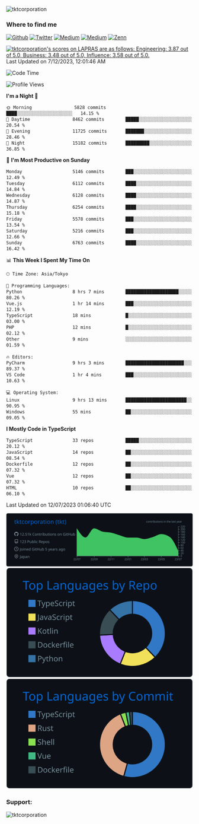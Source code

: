 <p align="left"> <img src="https://komarev.com/ghpvc/?username=tktcorporation&label=Profile%20views&color=0e75b6&style=flat" alt="tktcorporation" /> </p>

<h3>Where to find me</h3>
<p>
<a href="https://github.com/tktcorporation" target="_blank"><img alt="Github" src="https://img.shields.io/badge/GitHub-%2312100E.svg?&style=for-the-badge&logo=Github&logoColor=white" /></a>
<a href="https://twitter.com/tktcorporation" target="_blank"><img alt="Twitter" src="https://img.shields.io/badge/twitter-%231DA1F2.svg?&style=for-the-badge&logo=twitter&logoColor=white" /></a>
<a href="https://www.linkedin.com/in/tktcorporation" target="_blank"><img alt="Medium" src="https://img.shields.io/badge/linkdin-0a66c2.svg?&style=for-the-badge&logo=linkedin&logoColor=white" /></a>
<a href="https://qiita.com/tktcorporation" target="_blank"><img alt="Medium" src="https://img.shields.io/badge/qiita-55C500.svg?&style=for-the-badge&logo=qiita&logoColor=white" /></a>
<a href="https://zenn.dev/tktcorporation" target="_blank"><img alt="Zenn" src="https://img.shields.io/badge/Zenn-3EA8FF.svg?&style=for-the-badge&logo=Zenn&logoColor=white" /></a>
</p>

<!--START_SECTION:lapras-card-->
<p ><a href="https://lapras.com/public/tktcorporation" target="_blank" rel="noopener noreferrer"><img alt="tktcorporation's scores on LAPRAS are as follows: Engineering: 3.87 out of 5.0, Business: 3.48 out of 5.0, Influence: 3.58 out of 5.0." src="https://lapras-card-generator.vercel.app/api/svg?e=3.87&b=3.48&i=3.58&b1=%23232323&b2=%236d6d6d&i1=%23212121&i2=%23818181&l=en" width="300" ></a>  
Last Updated on 7/12/2023, 12:01:46 AM</p>
<!--END_SECTION:lapras-card-->
  
<!--START_SECTION:waka-->
![Code Time](http://img.shields.io/badge/Code%20Time-1%2C075%20hrs%2054%20mins-blue)

![Profile Views](http://img.shields.io/badge/Profile%20Views-0-blue)

**I'm a Night 🦉** 

```text
🌞 Morning                5828 commits        ████░░░░░░░░░░░░░░░░░░░░░   14.15 % 
🌆 Daytime                8462 commits        █████░░░░░░░░░░░░░░░░░░░░   20.54 % 
🌃 Evening                11725 commits       ███████░░░░░░░░░░░░░░░░░░   28.46 % 
🌙 Night                  15182 commits       █████████░░░░░░░░░░░░░░░░   36.85 % 
```
📅 **I'm Most Productive on Sunday** 

```text
Monday                   5146 commits        ███░░░░░░░░░░░░░░░░░░░░░░   12.49 % 
Tuesday                  6112 commits        ████░░░░░░░░░░░░░░░░░░░░░   14.84 % 
Wednesday                6128 commits        ████░░░░░░░░░░░░░░░░░░░░░   14.87 % 
Thursday                 6254 commits        ████░░░░░░░░░░░░░░░░░░░░░   15.18 % 
Friday                   5578 commits        ███░░░░░░░░░░░░░░░░░░░░░░   13.54 % 
Saturday                 5216 commits        ███░░░░░░░░░░░░░░░░░░░░░░   12.66 % 
Sunday                   6763 commits        ████░░░░░░░░░░░░░░░░░░░░░   16.42 % 
```


📊 **This Week I Spent My Time On** 

```text
🕑︎ Time Zone: Asia/Tokyo

💬 Programming Languages: 
Python                   8 hrs 7 mins        ████████████████████░░░░░   80.26 % 
Vue.js                   1 hr 14 mins        ███░░░░░░░░░░░░░░░░░░░░░░   12.19 % 
TypeScript               18 mins             █░░░░░░░░░░░░░░░░░░░░░░░░   03.00 % 
PHP                      12 mins             █░░░░░░░░░░░░░░░░░░░░░░░░   02.12 % 
Other                    9 mins              ░░░░░░░░░░░░░░░░░░░░░░░░░   01.59 % 

🔥 Editors: 
PyCharm                  9 hrs 3 mins        ██████████████████████░░░   89.37 % 
VS Code                  1 hr 4 mins         ███░░░░░░░░░░░░░░░░░░░░░░   10.63 % 

💻 Operating System: 
Linux                    9 hrs 13 mins       ███████████████████████░░   90.95 % 
Windows                  55 mins             ██░░░░░░░░░░░░░░░░░░░░░░░   09.05 % 
```

**I Mostly Code in TypeScript** 

```text
TypeScript               33 repos            █████░░░░░░░░░░░░░░░░░░░░   20.12 % 
JavaScript               14 repos            ██░░░░░░░░░░░░░░░░░░░░░░░   08.54 % 
Dockerfile               12 repos            ██░░░░░░░░░░░░░░░░░░░░░░░   07.32 % 
Vue                      12 repos            ██░░░░░░░░░░░░░░░░░░░░░░░   07.32 % 
HTML                     10 repos            ██░░░░░░░░░░░░░░░░░░░░░░░   06.10 % 
```




 Last Updated on 12/07/2023 01:06:40 UTC
<!--END_SECTION:waka-->

[![](https://raw.githubusercontent.com/tktcorporation/tktcorporation/master/profile-summary-card-output/github_dark/0-profile-details.svg)](https://github.com/vn7n24fzkq/github-profile-summary-cards)
[![](https://raw.githubusercontent.com/tktcorporation/tktcorporation/master/profile-summary-card-output/github_dark/1-repos-per-language.svg)](https://github.com/vn7n24fzkq/github-profile-summary-cards) [![](https://raw.githubusercontent.com/tktcorporation/tktcorporation/master/profile-summary-card-output/github_dark/2-most-commit-language.svg)](https://github.com/vn7n24fzkq/github-profile-summary-cards)

<h3 align="left">Support:</h3>
<p><a href="https://www.buymeacoffee.com/tktcorporation"> <img align="left" src="https://cdn.buymeacoffee.com/buttons/v2/default-yellow.png" height="50" width="210" alt="tktcorporation" /></a></p><br><br>
